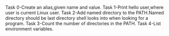 Task 0-Create an alias,given name and value.
Task 1-Print hello user,where user is current Linux user.
Task 2-Add named directory to the PATH.Named directory should be last directory shell looks into when looking for a program.
Task 3-Count the number of directories in the PATH.
Task 4-List environment variables.
